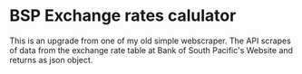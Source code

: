 # BSP Exchange rates calulator

This is an upgrade from one of my old simple webscraper. The API scrapes of data from the exchange rate table at Bank of South Pacific's Website and returns as json object.